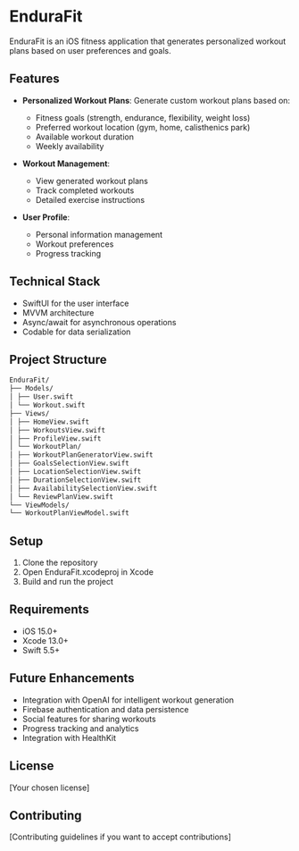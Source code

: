 # EnduraFit

EnduraFit is an iOS fitness application that generates personalized workout plans based on user preferences and goals.

## Features

- **Personalized Workout Plans**: Generate custom workout plans based on:
  - Fitness goals (strength, endurance, flexibility, weight loss)
  - Preferred workout location (gym, home, calisthenics park)
  - Available workout duration
  - Weekly availability

- **Workout Management**:
  - View generated workout plans
  - Track completed workouts
  - Detailed exercise instructions

- **User Profile**:
  - Personal information management
  - Workout preferences
  - Progress tracking

## Technical Stack

- SwiftUI for the user interface
- MVVM architecture
- Async/await for asynchronous operations
- Codable for data serialization

## Project Structure 
```bash
EnduraFit/
├── Models/
│ ├── User.swift
│ └── Workout.swift
├── Views/
│ ├── HomeView.swift
│ ├── WorkoutsView.swift
│ ├── ProfileView.swift
│ └── WorkoutPlan/
│ ├── WorkoutPlanGeneratorView.swift
│ ├── GoalsSelectionView.swift
│ ├── LocationSelectionView.swift
│ ├── DurationSelectionView.swift
│ ├── AvailabilitySelectionView.swift
│ └── ReviewPlanView.swift
└── ViewModels/
└── WorkoutPlanViewModel.swift
```

## Setup

1. Clone the repository
2. Open EnduraFit.xcodeproj in Xcode
3. Build and run the project

## Requirements

- iOS 15.0+
- Xcode 13.0+
- Swift 5.5+

## Future Enhancements

- Integration with OpenAI for intelligent workout generation
- Firebase authentication and data persistence
- Social features for sharing workouts
- Progress tracking and analytics
- Integration with HealthKit

## License

[Your chosen license]

## Contributing

[Contributing guidelines if you want to accept contributions]